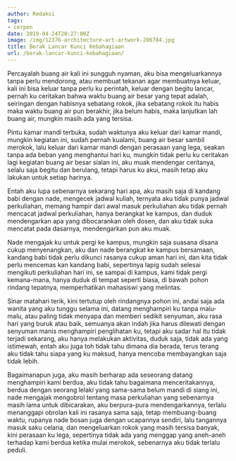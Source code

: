 ```yaml
---
author: Redaksi
tags:
- cerpen
date: 2019-04-24T20:27:00Z
image: /img/12376-architecture-art-artwork-206784.jpg
title: Berak Lancar Kunci Kebahagiaan
url: /berak-lancar-kunci-kebahagiaan/
---
```


Percayalah buang air kali ini sungguh nyaman, aku bisa mengeluarkannya tanpa perlu mendorong, atau membuat tekanan agar membuatnya keluar, kali ini bisa keluar tanpa perlu ku perintah, keluar dengan begitu lancar, pernah ku ceritakan bahwa waktu buang air besar yang tepat adalah, seiringan dengan habisnya sebatang rokok, jika sebatang rokok itu habis maka waktu buang air pun berakhir, jika belum habis, maka lanjutkan lah buang air, mungkin masih ada yang tersisa.

Pintu kamar mandi terbuka, sudah waktunya aku keluar dari kamar mandi, mungkin kegiatan ini, sudah pernah kualami, buang air besar sambil merokok, lalu keluar dari kamar mandi dengan perasaan yang lega, seakan tanpa ada beban yang menghantui hari ku, mungkin tidak perlu ku ceritakan lagi kegiatan buang air besar sialan ini, aku muak mendengar ceritanya, selalu saja begitu dan berulang, tetapi harus ku akui, masih tetap aku lakukan untuk setiap harinya.

Entah aku lupa sebenarnya sekarang hari apa, aku masih saja di kandang babi dengan nade, mengecek jadwal kuliah, ternyata aku tidak punya jadwal perkuliahan, memang hampir dari awal masuk perkuliahan aku tidak pernah mencacat jadwal perkuliahan, hanya berangkat ke kampus, dan duduk mendengarkan apa yang dibocarankan oleh dosen, dan aku tidak suka mencatat pada dasarnya, mendengarkan pun aku muak.

Nade mengajak ku untuk pergi ke kampus, mungkin saja suasana disana cukup menyenangkan, aku dan nade berangkat ke kampus bersamaan, kandang babi tidak perlu dikunci rasanya cukup aman hari ini, dan kita tidak perlu mencemas kan kandang babi, sepertinya lapig sudah selesai mengikuti perkuliahan hari ini, se sampai di kampus, kami tidak pergi kemana-mana, hanya duduk di tempat seperti biasa, di bawah pohon rindang tepatnya, memperhatikan mahasiswi yang melintas.

Sinar matahari terik, kini tertutup oleh rindangnya pohon ini, andai saja ada wanita yang aku tunggu selama ini, datang menghampiri ku tanpa malu-malu, atau paling tidak menyapa dan memberi sedikit senyuman, aku rasa hari yang buruk atau baik, semuanya akan indah jika harus dilewati dengan senyuman manis menghampiri penglihatan ku, tetapi aku sadar hal itu tidak terjadi sekarang, aku hanya melakukan aktivitas, duduk saja, tidak ada yang istimewah, entah aku juga toh tidak tahu dimana dia berada, terus terang aku tidak tahu siapa yang ku maksud, hanya mencoba membayangkan saja tidak lebih.

Bagaimanapun juga, aku masih berharap ada seseorang datang menghampiri kami berdua, aku tidak tahu bagaimana menceritakannya, berdua dengan seorang lelaki yang sama-sama belum mandi di siang ini, nade mengajak mengobrol tentang masa perkuliahan yang sebenarnya masih lama untuk dibicarakan, aku berpura-pura mendengarkannya, terlalu menanggapi obrolan kali ini rasanya sama saja, tetap membuang-buang waktu, rupanya nade bosan juga dengan ucapannya sendiri, lalu tangannya masuk saku celana, dan mengeluarkan rokok yang masih tersisa banyak, kini perasaan ku lega, sepertinya tidak ada yang menggap yang aneh-aneh terhadap kami berdua ketika mulai merokok, sebenarnya aku tidak terlalu peduli.
